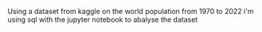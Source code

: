 Using a dataset from kaggle on the world population from 1970 to 2022
i'm using sql with the jupyter notebook to abalyse the dataset
